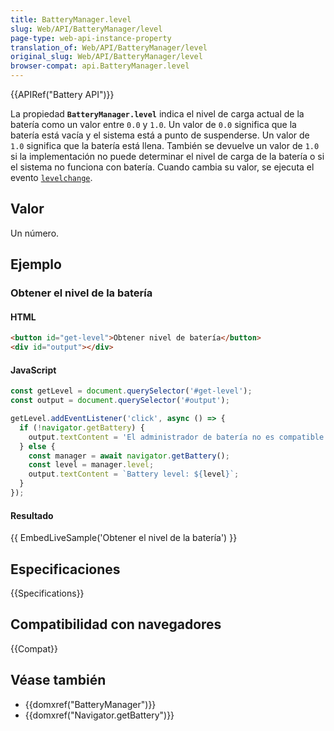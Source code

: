 ```yaml
---
title: BatteryManager.level
slug: Web/API/BatteryManager/level
page-type: web-api-instance-property
translation_of: Web/API/BatteryManager/level
original_slug: Web/API/BatteryManager/level
browser-compat: api.BatteryManager.level
---
```


{{APIRef("Battery API")}}

La propiedad **`BatteryManager.level`** indica el nivel de carga actual de la batería como un valor entre `0.0` y `1.0`.
Un valor de `0.0` significa que la batería está vacía y el sistema está a punto de suspenderse.
Un valor de `1.0` significa que la batería está llena.
También se devuelve un valor de `1.0` si la implementación no puede determinar el nivel de carga de la batería o si el sistema no funciona con batería.
Cuando cambia su valor, se ejecuta el evento [`levelchange`](/es/docs/Web/API/BatteryManager/levelchange_event).

## Valor

Un número.

## Ejemplo

### Obtener el nivel de la batería

#### HTML

```html
<button id="get-level">Obtener nivel de batería</button>
<div id="output"></div>
```

#### JavaScript

```js
const getLevel = document.querySelector('#get-level');
const output = document.querySelector('#output');

getLevel.addEventListener('click', async () => {
  if (!navigator.getBattery) {
    output.textContent = 'El administrador de batería no es compatible';
  } else {
    const manager = await navigator.getBattery();
    const level = manager.level;
    output.textContent = `Battery level: ${level}`;
  }
});

```

#### Resultado

{{ EmbedLiveSample('Obtener el nivel de la batería') }}

## Especificaciones

{{Specifications}}

## Compatibilidad con navegadores

{{Compat}}

## Véase también

- {{domxref("BatteryManager")}}
- {{domxref("Navigator.getBattery")}}
